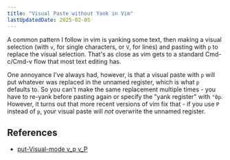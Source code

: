 ```yaml
---
title: "Visual Paste without Yank in Vim"
lastUpdatedDate: 2025-02-05
---
```


A common pattern I follow in vim is yanking some text, then making a visual selection
(with `v`, for single characters, or `V`, for lines) and pasting with `p` to replace the visual selection.
That's as close as vim gets to a standard Cmd-c/Cmd-v flow that most text editing has.

One annoyance I've always had, however, is that a visual paste with `p` will put whatever was replaced in the unnamed register,
which is what `p` defaults to. So you can't make the same replacement multiple times - you have to re-yank before pasting again or specify the "yank register" with `"0p`.
However, it turns out that more recent versions of vim fix that - if you use `P` instead of `p`,
your visual paste will *not* overwrite the unnamed register.

## References

- [put-Visual-mode v_p v_P](https://vimhelp.org/change.txt.html#v_P)
